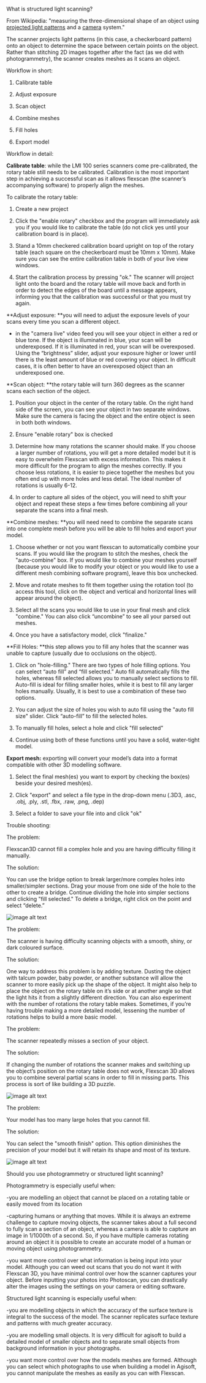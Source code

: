 What is structured light scanning?

From Wikipedia: "measuring the three-dimensional shape of an object using [projected light patterns](https://en.wikipedia.org/wiki/Structured_light) and a [camera](https://en.wikipedia.org/wiki/Camera) system."

The scanner projects light patterns (in this case, a checkerboard pattern) onto an object to determine the space between certain points on the object. Rather than stitching 2D images together after the fact (as we did with photogrammetry), the scanner creates meshes as it scans an object. 

Workflow in short: 

1. Calibrate table 

2. Adjust exposure 

3. Scan object

4. Combine meshes

5. Fill holes

6. Export model 

Workflow in detail: 

**Calibrate table**: while the LMI 100 series scanners come pre-calibrated, the rotary table still needs to be calibrated. Calibration is the most important step in achieving a successful scan as it allows flexscan (the scanner’s accompanying software) to properly align the meshes.

To calibrate the rotary table: 

1. Create a new project

2. Click the "enable rotary" checkbox and the program will immediately ask you if you would like to calibrate the table (do not click yes until your calibration board is in place).

3. Stand a 10mm checkered calibration board upright on top of the rotary table (each square on the checkerboard must be 10mm x 10mm). Make sure you can see the entire calibration table in both of your live view windows. 

4. Start the calibration process by pressing "ok." The scanner will project light onto the board and the rotary table will move back and forth in order to detect the edges of the board until a message appears, informing you that the calibration was successful or that you must try again.

**Adjust exposure: **you will need to adjust the exposure levels of your scans every time you scan a different object.

* in the "camera live" video feed you will see your object in either a red or blue tone. If the object is illuminated in blue, your scan will be underexposed. If it is illuminated in red, your scan will be overexposed. Using the “brightness” slider, adjust your exposure higher or lower until there is the least amount of blue or red covering your object. In difficult cases, it is often better to have an overexposed object than an underexposed one. 

**Scan object: **the rotary table will turn 360 degrees as the scanner scans each section of the object.

1. Position your object in the center of the rotary table. On the right hand side of the screen, you can see your object in two separate windows. Make sure the camera is facing the object and the entire object is seen in both both windows. 

2. Ensure "enable rotary" box is checked

3. Determine how many rotations the scanner should make. If you choose a larger number of rotations, you will get a more detailed model but it is easy to overwhelm Flexscan with excess information. This makes it more difficult for the program to align the meshes correctly. If you choose less rotations, it is easier to piece together the meshes but you often end up with more holes and less detail. The ideal number of rotations is usually 6-12. 

4. In order to capture all sides of the object, you will need to shift your object and repeat these steps a few times before combining all your separate the scans into a final mesh. 

**Combine meshes: **you will need need to combine the separate scans into one complete mesh before you will be able to fill holes and export your model. 

1. Choose whether or not you want flexscan to automatically combine your scans. If you would like the program to stitch the meshes, check the "auto-combine" box. If you would like to combine your meshes yourself (because you would like to modify your object or you would like to use a different mesh combining software program), leave this box unchecked.

2. Move and rotate meshes to fit them together using the rotation tool (to access this tool, click on the object and vertical and horizontal lines will appear around the object).

3. Select all the scans you would like to use in your final mesh and click "combine." You can also click “uncombine” to see all your parsed out meshes.

4. Once you have a satisfactory model, click "finalize." 

**Fill Holes: **this step allows you to fill any holes that the scanner was unable to capture (usually due to occlusions on the object).

1. Click on "hole-filling." There are two types of hole filling options. You can select “auto fill” and “fill selected.” Auto fill automatically fills the holes, whereas fill selected allows you to manually select sections to fill. Auto-fill is ideal for filling smaller holes, while it is best to fill any larger holes manually. Usually, it is best to use a combination of these two options. 

2. You can adjust the size of holes you wish to auto fill using the "auto fill size" slider. Click “auto-fill” to fill the selected holes.

3. To manually fill holes, select a hole and click "fill selected" 

4. Continue using both of these functions until you have a solid, water-tight model. 

**Export mesh:** exporting will convert your model’s data into a format compatible with other 3D modelling software. 

1. Select the final mesh(es) you want to export by checking the box(es) beside your desired mesh(es).

2. Click "export" and select a file type in the drop-down menu (.3D3, .asc, .obj, .ply, .stl, .fbx, .raw, .png, .dep) 

3. Select a folder to save your file into and click "ok" 

Trouble shooting: 

The problem: 

Flexscan3D cannot fill a complex hole and you are having difficulty filling it manually. 

The solution: 

You can use the bridge option to break larger/more complex holes into smaller/simpler sections. Drag your mouse from one side of the hole to the other to create a bridge. Continue dividing the hole into simpler sections and clicking "fill selected." To delete a bridge, right click on the point and select “delete.” 

![image alt text](images/3Dscan1.jpg)

The problem:  

The scanner is having difficulty scanning objects with a smooth, shiny, or dark coloured surface.

The solution:

One way to address this problem is by adding texture. Dusting the object with talcum powder, baby powder, or another substance will allow the scanner to more easily pick up the shape of the object. It might also help to place the object on the rotary table on it’s side or at another angle so that the light hits it from a slightly different direction. You can also experiment with the number of rotations the rotary table makes. Sometimes, if you’re having trouble making a more detailed model, lessening the number of rotations helps to build a more basic model.

The problem: 

The scanner repeatedly misses a section of your object. 

The solution:

If changing the number of rotations the scanner makes and switching up the object’s position on the rotary table does not work, Flexscan 3D allows you to combine several partial scans in order to fill in missing parts. This process is sort of like building a 3D puzzle. 

![image alt text](images/3Dscan2.jpg)

The problem: 

Your model has too many large holes that you cannot fill.

The solution: 

You can select the "smooth finish" option. This option diminishes the precision of your model but it will retain its shape and most of its texture. 

![image alt text](images/3Dscan3.jpg)

Should you use photogrammetry or structured light scanning?

Photogrammetry is especially useful when:

-you are modelling an object that cannot be placed on a rotating table or easily moved from its location

-capturing humans or anything that moves. While it is always an extreme challenge to capture moving objects, the scanner takes about a full second to fully scan a section of an object, whereas a camera is able to capture an image in 1/1000th of a second. So, if you have multiple cameras rotating around an object it is possible to create an accurate model of a human or moving object using photogrammetry.

-you want more control over what information is being input into your model. Although you can weed out scans that you do not want it with Flexscan 3D, you have minimal control over how the scanner captures your object. Before inputting your photos into Photoscan, you can drastically alter the images using the settings on your camera or editing software.

 

Structured light scanning is especially useful when:

-you are modelling objects in which the accuracy of the surface texture is integral to the success of the model. The scanner replicates surface texture and patterns with much greater accuracy.

-you are modelling small objects. It is very difficult for agisoft to build a detailed model of smaller objects and to separate small objects from background information in your photographs.

-you want more control over how the models meshes are formed. Although you can select which photographs to use when building a model in Agisoft, you cannot manipulate the meshes as easily as you can with Flexscan. 

